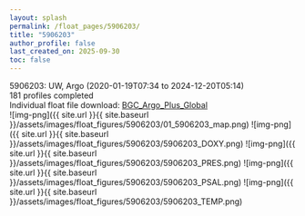 ```yaml
---
layout: splash
permalink: /float_pages/5906203/
title: "5906203"
author_profile: false
last_created_on: 2025-09-30
toc: false
---
```

 
5906203: UW, Argo (2020-01-19T07:34 to 2024-12-20T05:14)\
181 profiles completed\
Individual float file download: [BGC_Argo_Plus_Global](https://ftp.soest.hawaii.edu/bgc_argo_plus/Individual_Floats/outliers_removed/5906203_Sprof_processed.nc)\
![img-png]({{ site.url }}{{ site.baseurl }}/assets/images/float_figures/5906203/01_5906203_map.png)
![img-png]({{ site.url }}{{ site.baseurl }}/assets/images/float_figures/5906203/5906203_DOXY.png)
![img-png]({{ site.url }}{{ site.baseurl }}/assets/images/float_figures/5906203/5906203_PRES.png)
![img-png]({{ site.url }}{{ site.baseurl }}/assets/images/float_figures/5906203/5906203_PSAL.png)
![img-png]({{ site.url }}{{ site.baseurl }}/assets/images/float_figures/5906203/5906203_TEMP.png)
